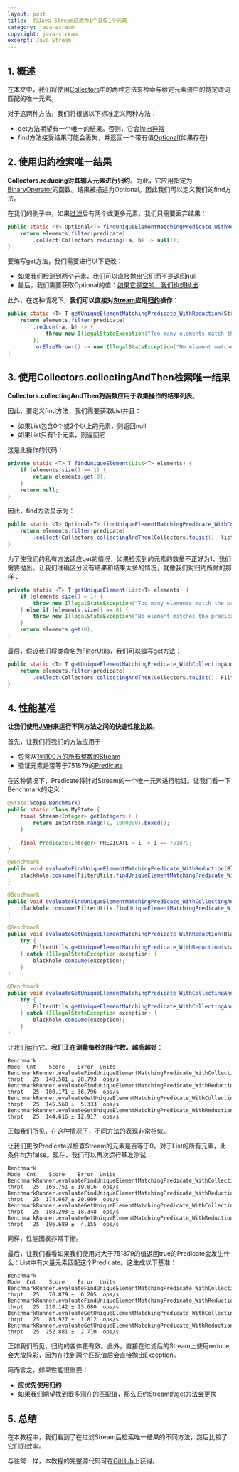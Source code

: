 ```yaml
---
layout: post
title:  将Java Stream过滤为1个且仅1个元素
category: java-stream
copyright: java-stream
excerpt: Java Stream
---
```


## 1. 概述

在本文中，我们将使用[Collectors](https://www.baeldung.com/java-8-collectors)中的两种方法来检索与给定元素流中的特定谓词匹配的唯一元素。

对于这两种方法，我们将根据以下标准定义两种方法：

-   get方法期望有一个唯一的结果。否则，它会抛出[异常](https://baeldung.com/java-exceptions)
-   find方法接受结果可能会丢失，并返回一个带有值[Optional](https://www.baeldung.com/java-optional)(如果存在)

## 2. 使用归约检索唯一结果

**Collectors.reducing对其输入元素进行归约**。为此，它应用指定为[BinaryOperator](https://www.baeldung.com/java-bifunction-interface)的函数。结果被描述为Optional。因此我们可以定义我们的find方法。

在我们的例子中，如果[过滤](https://www.baeldung.com/java-stream-filter-lambda)后有两个或更多元素，我们只需要丢弃结果：

```java
public static <T> Optional<T> findUniqueElementMatchingPredicate_WithReduction(Stream<T> elements, Predicate<T> predicate) {
    return elements.filter(predicate)
        .collect(Collectors.reducing((a, b) -> null));
}
```

要编写get方法，我们需要进行以下更改：

-   如果我们检测到两个元素，我们可以直接抛出它们而不是返回null
-   最后，我们需要获取Optional的值：[如果它是空的，我们也想抛出](https://www.baeldung.com/java-optional-throw-exception)

此外，在这种情况下，**我们可以直接对[Stream](https://www.baeldung.com/java-8-streams)应用[归约](https://www.baeldung.com/java-stream-reduce)操作**：

```java
public static <T> T getUniqueElementMatchingPredicate_WithReduction(Stream<T> elements, Predicate<T> predicate) {
    return elements.filter(predicate)
        .reduce((a, b) -> {
            throw new IllegalStateException("Too many elements match the predicate");
        })
        .orElseThrow(() -> new IllegalStateException("No element matches the predicate"));
}
```

## 3. 使用Collectors.collectingAndThen检索唯一结果

**Collectors.collectingAndThen将函数应用于收集操作的结果列表**。

因此，要定义find方法，我们需要获取List并且：

-   如果List包含0个或2个以上的元素，则返回null
-   如果List只有1个元素，则返回它

这是此操作的代码：

```java
private static <T> T findUniqueElement(List<T> elements) {
    if (elements.size() == 1) {
        return elements.get(0);
    }
    return null;
}
```

因此，find方法显示为：

```java
public static <T> Optional<T> findUniqueElementMatchingPredicate_WithCollectingAndThen(Stream<T> elements, Predicate<T> predicate) {
    return elements.filter(predicate)
        .collect(Collectors.collectingAndThen(Collectors.toList(), list -> Optional.ofNullable(findUniqueElement(list))));
}
```

为了使我们的私有方法适应get的情况，如果检索到的元素的数量不正好为1，我们需要抛出。让我们准确区分没有结果和结果太多的情况，就像我们对归约所做的那样：

```java
private static <T> T getUniqueElement(List<T> elements) {
    if (elements.size() > 1) {
        throw new IllegalStateException("Too many elements match the predicate");
    } else if (elements.size() == 0) {
        throw new IllegalStateException("No element matches the predicate");
    }
    return elements.get(0);
}
```

最后，假设我们将类命名为FilterUtils，我们可以编写get方法：

```java
public static <T> T getUniqueElementMatchingPredicate_WithCollectingAndThen(Stream<T> elements, Predicate<T> predicate) {
    return elements.filter(predicate)
        .collect(Collectors.collectingAndThen(Collectors.toList(), FilterUtils::getUniqueElement));
}
```

## 4. 性能基准

**让我们使用[JMH](https://www.baeldung.com/java-microbenchmark-harness)来运行不同方法之间的快速性能比较**。

首先，让我们将我们的方法应用于

-   包含从[1到100万的所有整数的Stream](https://www.baeldung.com/java-intstream-convert)
-   验证元素是否等于751879的[Predicate](https://www.baeldung.com/java-predicate-chain)

在这种情况下，Predicate将针对Stream的一个唯一元素进行验证。让我们看一下Benchmark的定义：

```java
@State(Scope.Benchmark)
public static class MyState {
    final Stream<Integer> getIntegers() { 
        return IntStream.range(1, 1000000).boxed();
    }
    
    final Predicate<Integer> PREDICATE = i -> i == 751879;
}

@Benchmark
public void evaluateFindUniqueElementMatchingPredicate_WithReduction(Blackhole blackhole, MyState state) {
    blackhole.consume(FilterUtils.findUniqueElementMatchingPredicate_WithReduction(state.INTEGERS.stream(), state.PREDICATE));
}

@Benchmark
public void evaluateFindUniqueElementMatchingPredicate_WithCollectingAndThen(Blackhole blackhole, MyState state) {
    blackhole.consume(FilterUtils.findUniqueElementMatchingPredicate_WithCollectingAndThen(state.INTEGERS.stream(), state.PREDICATE));
}

@Benchmark
public void evaluateGetUniqueElementMatchingPredicate_WithReduction(Blackhole blackhole, MyState state) {
    try {
        FilterUtils.getUniqueElementMatchingPredicate_WithReduction(state.INTEGERS.stream(), state.PREDICATE);
    } catch (IllegalStateException exception) {
        blackhole.consume(exception);
    }
}

@Benchmark
public void evaluateGetUniqueElementMatchingPredicate_WithCollectingAndThen(Blackhole blackhole, MyState state) {
    try {
        FilterUtils.getUniqueElementMatchingPredicate_WithCollectingAndThen(state.INTEGERS.stream(), state.PREDICATE);
    } catch (IllegalStateException exception) {
        blackhole.consume(exception);
    }
}
```

让我们运行它。**我们正在测量每秒的操作数。越高越好**：

```plaintext
Benchmark                                                                          Mode  Cnt    Score    Error  Units
BenchmarkRunner.evaluateFindUniqueElementMatchingPredicate_WithCollectingAndThen  thrpt   25  140.581 ± 28.793  ops/s
BenchmarkRunner.evaluateFindUniqueElementMatchingPredicate_WithReduction          thrpt   25  100.171 ± 36.796  ops/s
BenchmarkRunner.evaluateGetUniqueElementMatchingPredicate_WithCollectingAndThen   thrpt   25  145.568 ±  5.333  ops/s
BenchmarkRunner.evaluateGetUniqueElementMatchingPredicate_WithReduction           thrpt   25  144.616 ± 12.917  ops/s
```

正如我们所见，在这种情况下，不同方法的表现非常相似。

让我们更改Predicate以检查Stream的元素是否等于0。对于List的所有元素，此条件均为false。现在，我们可以再次运行基准测试：

```plaintext
Benchmark                                                                          Mode  Cnt    Score    Error  Units
BenchmarkRunner.evaluateFindUniqueElementMatchingPredicate_WithCollectingAndThen  thrpt   25  165.751 ± 19.816  ops/s
BenchmarkRunner.evaluateFindUniqueElementMatchingPredicate_WithReduction          thrpt   25  174.667 ± 20.909  ops/s
BenchmarkRunner.evaluateGetUniqueElementMatchingPredicate_WithCollectingAndThen   thrpt   25  188.293 ± 18.348  ops/s
BenchmarkRunner.evaluateGetUniqueElementMatchingPredicate_WithReduction           thrpt   25  196.689 ±  4.155  ops/s
```

同样，性能图表非常平衡。

最后，让我们看看如果我们使用对大于751879的值返回true的Predicate会发生什么：List中有大量元素匹配这个Predicate。这生成以下基准：

```plaintext
Benchmark                                                                          Mode  Cnt    Score    Error  Units
BenchmarkRunner.evaluateFindUniqueElementMatchingPredicate_WithCollectingAndThen  thrpt   25   70.879 ±  6.205  ops/s
BenchmarkRunner.evaluateFindUniqueElementMatchingPredicate_WithReduction          thrpt   25  210.142 ± 23.680  ops/s
BenchmarkRunner.evaluateGetUniqueElementMatchingPredicate_WithCollectingAndThen   thrpt   25   83.927 ±  1.812  ops/s
BenchmarkRunner.evaluateGetUniqueElementMatchingPredicate_WithReduction           thrpt   25  252.881 ±  2.710  ops/s
```

正如我们所见，归约的变体更有效。此外，直接在过滤后的Stream上使用reduce会大放异彩，因为在找到两个匹配值后会直接抛出Exception。

简而言之，如果性能很重要：

-   **应优先使用归约**
-   如果我们期望找到很多潜在的匹配值，那么归约Stream的get方法会更快

## 5. 总结

在本教程中，我们看到了在过滤Stream后检索唯一结果的不同方法，然后比较了它们的效率。

与往常一样，本教程的完整源代码可在[GitHub](https://github.com/tuyucheng7/taketoday-tutorial4j/tree/master/java-core-modules/java-streams-4)上获得。

